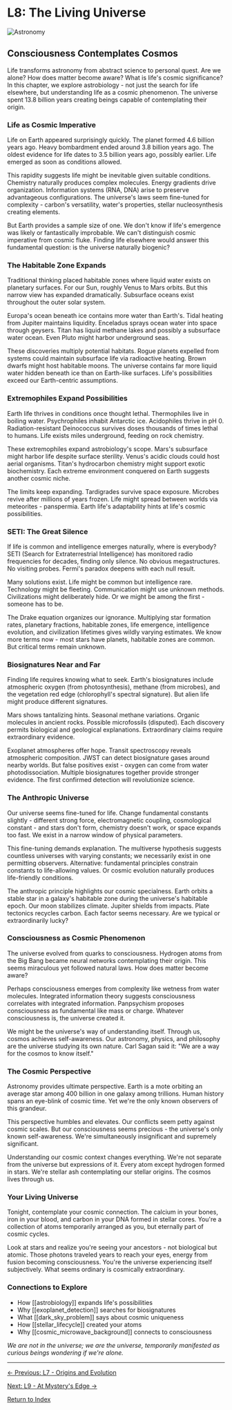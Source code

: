 # L8: The Living Universe

![Astronomy](../cover/astronomy.png)

## Consciousness Contemplates Cosmos

Life transforms astronomy from abstract science to personal quest. Are we alone? How does matter become aware? What is life's cosmic significance? In this chapter, we explore astrobiology - not just the search for life elsewhere, but understanding life as a cosmic phenomenon. The universe spent 13.8 billion years creating beings capable of contemplating their origin.

### Life as Cosmic Imperative

Life on Earth appeared surprisingly quickly. The planet formed 4.6 billion years ago. Heavy bombardment ended around 3.8 billion years ago. The oldest evidence for life dates to 3.5 billion years ago, possibly earlier. Life emerged as soon as conditions allowed.

This rapidity suggests life might be inevitable given suitable conditions. Chemistry naturally produces complex molecules. Energy gradients drive organization. Information systems (RNA, DNA) arise to preserve advantageous configurations. The universe's laws seem fine-tuned for complexity - carbon's versatility, water's properties, stellar nucleosynthesis creating elements.

But Earth provides a sample size of one. We don't know if life's emergence was likely or fantastically improbable. We can't distinguish cosmic imperative from cosmic fluke. Finding life elsewhere would answer this fundamental question: is the universe naturally biogenic?

### The Habitable Zone Expands

Traditional thinking placed habitable zones where liquid water exists on planetary surfaces. For our Sun, roughly Venus to Mars orbits. But this narrow view has expanded dramatically. Subsurface oceans exist throughout the outer solar system.

Europa's ocean beneath ice contains more water than Earth's. Tidal heating from Jupiter maintains liquidity. Enceladus sprays ocean water into space through geysers. Titan has liquid methane lakes and possibly a subsurface water ocean. Even Pluto might harbor underground seas.

These discoveries multiply potential habitats. Rogue planets expelled from systems could maintain subsurface life via radioactive heating. Brown dwarfs might host habitable moons. The universe contains far more liquid water hidden beneath ice than on Earth-like surfaces. Life's possibilities exceed our Earth-centric assumptions.

### Extremophiles Expand Possibilities

Earth life thrives in conditions once thought lethal. Thermophiles live in boiling water. Psychrophiles inhabit Antarctic ice. Acidophiles thrive in pH 0. Radiation-resistant Deinococcus survives doses thousands of times lethal to humans. Life exists miles underground, feeding on rock chemistry.

These extremophiles expand astrobiology's scope. Mars's subsurface might harbor life despite surface sterility. Venus's acidic clouds could host aerial organisms. Titan's hydrocarbon chemistry might support exotic biochemistry. Each extreme environment conquered on Earth suggests another cosmic niche.

The limits keep expanding. Tardigrades survive space exposure. Microbes revive after millions of years frozen. Life might spread between worlds via meteorites - panspermia. Earth life's adaptability hints at life's cosmic possibilities.

### SETI: The Great Silence

If life is common and intelligence emerges naturally, where is everybody? SETI (Search for Extraterrestrial Intelligence) has monitored radio frequencies for decades, finding only silence. No obvious megastructures. No visiting probes. Fermi's paradox deepens with each null result.

Many solutions exist. Life might be common but intelligence rare. Technology might be fleeting. Communication might use unknown methods. Civilizations might deliberately hide. Or we might be among the first - someone has to be.

The Drake equation organizes our ignorance. Multiplying star formation rates, planetary fractions, habitable zones, life emergence, intelligence evolution, and civilization lifetimes gives wildly varying estimates. We know more terms now - most stars have planets, habitable zones are common. But critical terms remain unknown.

### Biosignatures Near and Far

Finding life requires knowing what to seek. Earth's biosignatures include atmospheric oxygen (from photosynthesis), methane (from microbes), and the vegetation red edge (chlorophyll's spectral signature). But alien life might produce different signatures.

Mars shows tantalizing hints. Seasonal methane variations. Organic molecules in ancient rocks. Possible microfossils (disputed). Each discovery permits biological and geological explanations. Extraordinary claims require extraordinary evidence.

Exoplanet atmospheres offer hope. Transit spectroscopy reveals atmospheric composition. JWST can detect biosignature gases around nearby worlds. But false positives exist - oxygen can come from water photodissociation. Multiple biosignatures together provide stronger evidence. The first confirmed detection will revolutionize science.

### The Anthropic Universe

Our universe seems fine-tuned for life. Change fundamental constants slightly - different strong force, electromagnetic coupling, cosmological constant - and stars don't form, chemistry doesn't work, or space expands too fast. We exist in a narrow window of physical parameters.

This fine-tuning demands explanation. The multiverse hypothesis suggests countless universes with varying constants; we necessarily exist in one permitting observers. Alternative: fundamental principles constrain constants to life-allowing values. Or cosmic evolution naturally produces life-friendly conditions.

The anthropic principle highlights our cosmic specialness. Earth orbits a stable star in a galaxy's habitable zone during the universe's habitable epoch. Our moon stabilizes climate. Jupiter shields from impacts. Plate tectonics recycles carbon. Each factor seems necessary. Are we typical or extraordinarily lucky?

### Consciousness as Cosmic Phenomenon

The universe evolved from quarks to consciousness. Hydrogen atoms from the Big Bang became neural networks contemplating their origin. This seems miraculous yet followed natural laws. How does matter become aware?

Perhaps consciousness emerges from complexity like wetness from water molecules. Integrated information theory suggests consciousness correlates with integrated information. Panpsychism proposes consciousness as fundamental like mass or charge. Whatever consciousness is, the universe created it.

We might be the universe's way of understanding itself. Through us, cosmos achieves self-awareness. Our astronomy, physics, and philosophy are the universe studying its own nature. Carl Sagan said it: "We are a way for the cosmos to know itself."

### The Cosmic Perspective

Astronomy provides ultimate perspective. Earth is a mote orbiting an average star among 400 billion in one galaxy among trillions. Human history spans an eye-blink of cosmic time. Yet we're the only known observers of this grandeur.

This perspective humbles and elevates. Our conflicts seem petty against cosmic scales. But our consciousness seems precious - the universe's only known self-awareness. We're simultaneously insignificant and supremely significant.

Understanding our cosmic context changes everything. We're not separate from the universe but expressions of it. Every atom except hydrogen formed in stars. We're stellar ash contemplating our stellar origins. The cosmos lives through us.

### Your Living Universe

Tonight, contemplate your cosmic connection. The calcium in your bones, iron in your blood, and carbon in your DNA formed in stellar cores. You're a collection of atoms temporarily arranged as you, but eternally part of cosmic cycles.

Look at stars and realize you're seeing your ancestors - not biological but atomic. Those photons traveled years to reach your eyes, energy from fusion becoming consciousness. You're the universe experiencing itself subjectively. What seems ordinary is cosmically extraordinary.

### Connections to Explore

- How [[astrobiology]] expands life's possibilities
- Why [[exoplanet_detection]] searches for biosignatures
- What [[dark_sky_problem]] says about cosmic uniqueness
- How [[stellar_lifecycle]] created your atoms
- Why [[cosmic_microwave_background]] connects to consciousness

*We are not in the universe; we are the universe, temporarily manifested as curious beings wondering if we're alone.*

---

[← Previous: L7 - Origins and Evolution](L7_Origins_and_Evolution.md)

[Next: L9 - At Mystery's Edge →](L9_At_Mysterys_Edge.md)

[Return to Index](HA_Astronomy_Index.md)